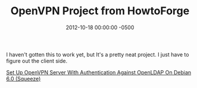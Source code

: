 ﻿---
layout: post
title:  OpenVPN Project from HowtoForge
date:   2012-10-18 00:00:00 -0500
categories: IT
---






I haven't gotten this to work yet, but It's a pretty neat project. I just have to figure out the client side.

<a href="http://www.howtoforge.com/set-up-openvpn-server-with-authentication-against-openldap-on-debian-6.0-squeeze">Set Up OpenVPN Server With Authentication Against OpenLDAP On Debian 6.0 (Squeeze)</a>



